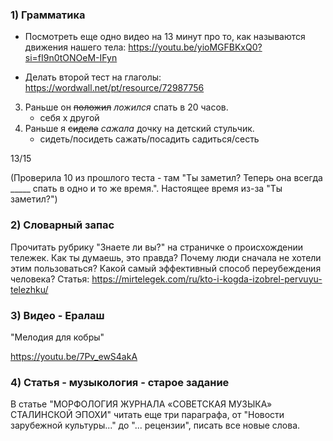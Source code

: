 ### 1) Грамматика

- Посмотреть еще одно видео на 13 минут про то, как называются движения нашего тела: https://youtu.be/yioMGFBKxQ0?si=fI9n0tONOeM-IFyn

- Делать второй тест на глаголы: https://wordwall.net/pt/resource/72987756

3. Раньше он ~~положил~~ *ложился* спать в 20 часов. 
    - себя х другой
6. Раньше я ~~сидела~~ *сажала* дочку на детский стульчик.
    - сидеть/посидеть сажать/посадить садиться/сесть

13/15

(Проверила 10 из прошлого теста - там "Ты заметил? Теперь она всегда _____ спать в одно и то же время.". Настоящее время из-за "Ты заметил?")

### 2) Словарный запас

Прочитать рубрику "Знаете ли вы?" на страничке о происхождении тележек. Как ты думаешь, это правда? Почему люди сначала не хотели этим пользоваться? Какой самый эффективный способ переубеждения человека? Статья: https://mirtelegek.com/ru/kto-i-kogda-izobrel-pervuyu-telezhku/

### 3) Видео - Ералаш

"Мелодия для кобры"

https://youtu.be/7Pv_ewS4akA

### 4) Cтатья - музыкология  - старое задание

В статье "МОРФОЛОГИЯ ЖУРНАЛА «СОВЕТСКАЯ МУЗЫКА» СТАЛИНСКОЙ ЭПОХИ" читать еще три параграфа, от "Новости зарубежной культуры..." до "... рецензии", писать все новые слова.
